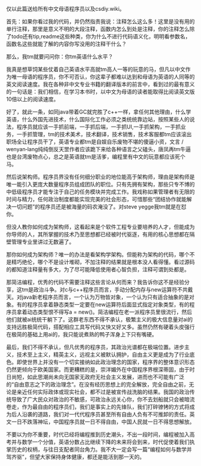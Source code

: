 仅以此篇送给所有中文母语程序员以及csdiy.wiki。

首先：如果你看过我的代码，并仍然指责我说：注释怎么这么多！这里是没有用的单行注释，那里是意义不明的大段注释，函数内怎么到处是注释，你的注释怎么除了todo还有tip,readme这些种类，你为什么不进行代码语义化，明明看参数名，函数名这些就能了解的内容你写没用的注释干什么？

那么，我tm就要问问你：你tm英语什么水平？

我真是想草饲某些仗着自己英语水平高就tm高人一等的玩意的马，但凡以中文作为唯一母语的程序员，你不可否认，你这辈子都难以达到和母语为英语的人同等的英文阅读速度。我在各种非中文专业书籍的翻译版本的前言中，看到过的最有意义的一句话是：我们相信，在学习本书时，以中文为母语的读者能取得比阅读英文版10倍以上的阅读速度。

好了，就此一条，如同java带着GC就完胜了c++一样，拿任何其他理由，什么学英语，什么外国先进技术，什么国际化工作必须之类统统靠边站，按照某些人的说法，程序员就应该一手抓前端，一手抓后端，一手抓UI,一手抓架构，一手抓业务，一手抓管理，tm的技术美术，技术翻译，技术销售，技术客服都tm应该滚出职场全让程序员干了，英语专业都tm是自娱自乐废物不堪的傻逼小资，文言 / wenyan‑lang纯纯倒反天罡作者应该跪下来给各种语言之父磕头，唐凤再tm牛逼也是台湾废物点心，总之是英语就tm是活爹，编程里有中文的玩意都应该死个马。

然后说架构师。程序员界没有任何细分职业的地位能高于架构师，理由是架构师是唯一能引入更庞大数量程序员组成团队的职位。只有先拥有架构，那些只专不博的中低级程序员才能专注于自己的任务模块并完成工作。我戏称如果管理者有无限的时间与精力，任何政治制度都能实现完美的社会形态，可惜那些“团结协作就能解决一切问题”的程序员还是被海量的码农淹没了。对steve yegge我tm就是在怼你。

但没人教你如何成为架构师，这看起来是个软件工程专业要培养的人才，但能成为你导师的人，其所掌握的技术乃至思想都已经被时代驱逐，有用的核心思想都在隔壁管理专业里讲过无数遍了。

那你如何成为架构师？唯一的办法是看架构学架构。但能称为架构的代码，哪个不是精巧绝伦，哪个不是设计堆砌，不加注释的结果就是根本没人看得懂。看过源码的都知道注释量有多大，为了尽可能降低使用者心智负担，注释可谓到处都是。

那简洁编程，优秀的代码不需要注释这些言论从何而来？我告诉你这不是经验分享，这tm是政治斗争。对c与c++程序员而言，手动分配内存与new运算符不共戴天。对java新老程序员而言，一个认为万物皆对象，一个认为只有适合抽象的是对象。有的程序员拿着静态类型一定要在new运算符后面显式指定对象类型，有的程序员拿着动态类型恨不得写a = new()。简洁编程在老一派程序员里很流行，然后他们就被ai统统干躺下了。这群老东西不得不承认，极繁主义的极大信息量对ai的支持远胜极简代码，搭配相应工具写代码又快又好又多。虽然仍然有硬着头皮强行在极简的基础上用ai的，我只能说煮熟的鸭子浑身上下只有嘴硬。

最后，我们不得不承认，但凡优秀的程序员，其政治光谱都在极端位置。进步主义，技术至上主义，精英主义，远视主义被默认拥护，自由主义更是成为了行业底色。即使世界上并没有一个切实接纳如此政治理念的国家，程序界的整体意识形态仍然更倾向于欧美国家。而更糟糕的是，崇洋媚外在中国程序界根深蒂固，由于时日尚短，如此思潮尚未向无国家无政府无社会主义发展，进而也不可能有广泛的“自由意志之下的政治理念”。在没有经历思想上的完全解放，完全自由之前，无论是亲近任何实际政体或现实社会，都不过是被宣传战洗脑的结果。我国的政治传统导致了广大民众对政治的不敏感，可政治永远关心你，你不去划船就只会被暗流卷走，作为最自由的程序员们，我们是事实上的先锋队，我们打碎镣铐的方式将成为后人沿袭的道路，我们对一代代程序员甚至所有自由人负有不可推卸的责任。英文一日不跌落神坛，中国程序员就一日不得自由，中国人民就一日不得思想解放。

不要以为你不重要，时代已经将编程推到历史潮头，不出一段时间，编程被加入高考并与数学一个分值，英语分数占比继续下降的未来将会到来，时代促使着我们执掌历史的权柄，与往日支配者同台角力。我不大一定会写一篇“编程如何与数学并驾齐驱”，但望大家保持身体健康，都还是能活到那一天的。